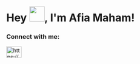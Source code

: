 # Hey <img src="https://raw.githubusercontent.com/MartinHeinz/MartinHeinz/master/wave.gif" width="40px" height="40px">, I'm Afia Maham!

<h3 align="left">Connect with me:</h3>
<p align="left">
<a href="https://www.linkedin.com/in/afiamaham/" target="blank"><img align="center" src="https://raw.githubusercontent.com/rahuldkjain/github-profile-readme-generator/master/src/images/icons/Social/linked-in-alt.svg" alt="https://www.linkedin.com/in/aathi-rajan-2259441a9" height="30" width="40" /></a>
</p>
